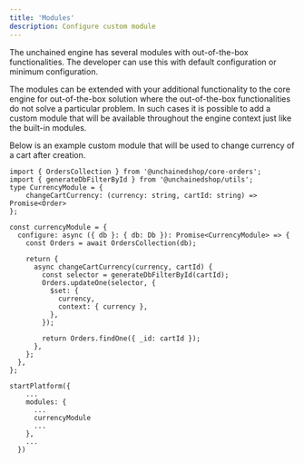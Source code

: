 ```yaml
---
title: 'Modules'
description: Configure custom module
---
```


The unchained engine has several modules with out-of-the-box functionalities. The developer can use this with default configuration or minimum configuration.

The modules can be extended with your additional functionality to the core engine for out-of-the-box solution where the out-of-the-box functionalities do not solve a particular problem. In such cases it is possible to add a custom module that will be available throughout the engine context just like the built-in modules.

Below is an example custom module that will be used to change currency of a cart after creation.

```
import { OrdersCollection } from '@unchainedshop/core-orders';
import { generateDbFilterById } from '@unchainedshop/utils';
type CurrencyModule = {
    changeCartCurrency: (currency: string, cartId: string) =>  Promise<Order>
};
  
const currencyModule = {
  configure: async ({ db }: { db: Db }): Promise<CurrencyModule> => {
    const Orders = await OrdersCollection(db);

    return {
      async changeCartCurrency(currency, cartId) {
        const selector = generateDbFilterById(cartId);
        Orders.updateOne(selector, {
          $set: {
            currency,
            context: { currency },
          },
        });

        return Orders.findOne({ _id: cartId });
      },
    };
  },
};

```

```
startPlatform({
    ...
    modules: {
      ...
      currencyModule
      ...
    }, 
    ...
  })


```
